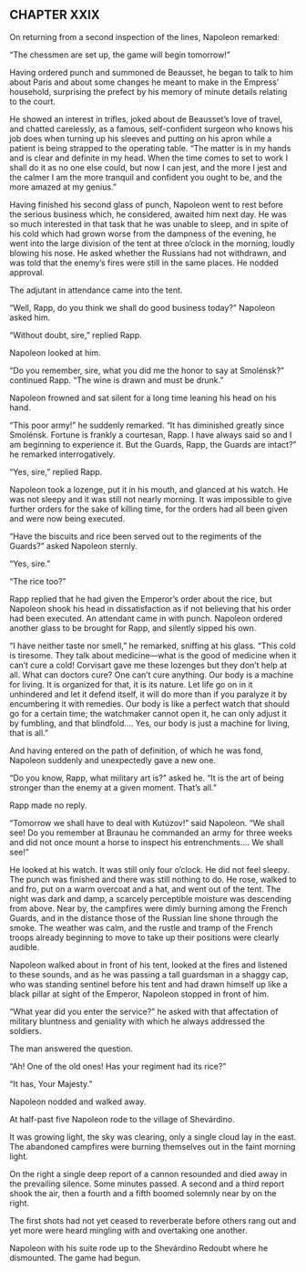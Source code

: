 ## CHAPTER XXIX

On returning from a second inspection of the lines, Napoleon remarked:

“The chessmen are set up, the game will begin tomorrow!”

Having ordered punch and summoned de Beausset, he began to talk to him
about Paris and about some changes he meant to make in the Empress’
household, surprising the prefect by his memory of minute details
relating to the court.

He showed an interest in trifles, joked about de Beausset’s love of
travel, and chatted carelessly, as a famous, self-confident surgeon who
knows his job does when turning up his sleeves and putting on his apron
while a patient is being strapped to the operating table. “The matter is
in my hands and is clear and definite in my head. When the time comes to
set to work I shall do it as no one else could, but now I can jest, and
the more I jest and the calmer I am the more tranquil and confident you
ought to be, and the more amazed at my genius.”

Having finished his second glass of punch, Napoleon went to rest before
the serious business which, he considered, awaited him next day. He
was so much interested in that task that he was unable to sleep, and
in spite of his cold which had grown worse from the dampness of the
evening, he went into the large division of the tent at three o’clock in
the morning, loudly blowing his nose. He asked whether the Russians had
not withdrawn, and was told that the enemy’s fires were still in the
same places. He nodded approval.

The adjutant in attendance came into the tent.

“Well, Rapp, do you think we shall do good business today?” Napoleon
asked him.

“Without doubt, sire,” replied Rapp.

Napoleon looked at him.

“Do you remember, sire, what you did me the honor to say at Smolénsk?”
continued Rapp. “The wine is drawn and must be drunk.”

Napoleon frowned and sat silent for a long time leaning his head on his
hand.

“This poor army!” he suddenly remarked. “It has diminished greatly since
Smolénsk. Fortune is frankly a courtesan, Rapp. I have always said so
and I am beginning to experience it. But the Guards, Rapp, the Guards
are intact?” he remarked interrogatively.

“Yes, sire,” replied Rapp.

Napoleon took a lozenge, put it in his mouth, and glanced at his watch.
He was not sleepy and it was still not nearly morning. It was impossible
to give further orders for the sake of killing time, for the orders had
all been given and were now being executed.

“Have the biscuits and rice been served out to the regiments of the
Guards?” asked Napoleon sternly.

“Yes, sire.”

“The rice too?”

Rapp replied that he had given the Emperor’s order about the rice, but
Napoleon shook his head in dissatisfaction as if not believing that
his order had been executed. An attendant came in with punch. Napoleon
ordered another glass to be brought for Rapp, and silently sipped his
own.

“I have neither taste nor smell,” he remarked, sniffing at his glass.
“This cold is tiresome. They talk about medicine—what is the good of
medicine when it can’t cure a cold! Corvisart gave me these lozenges but
they don’t help at all. What can doctors cure? One can’t cure anything.
Our body is a machine for living. It is organized for that, it is its
nature. Let life go on in it unhindered and let it defend itself, it
will do more than if you paralyze it by encumbering it with remedies.
Our body is like a perfect watch that should go for a certain time; the
watchmaker cannot open it, he can only adjust it by fumbling, and that
blindfold.... Yes, our body is just a machine for living, that is all.”

And having entered on the path of definition, of which he was fond,
Napoleon suddenly and unexpectedly gave a new one.

“Do you know, Rapp, what military art is?” asked he. “It is the art of
being stronger than the enemy at a given moment. That’s all.”

Rapp made no reply.

“Tomorrow we shall have to deal with Kutúzov!” said Napoleon. “We shall
see! Do you remember at Braunau he commanded an army for three weeks
and did not once mount a horse to inspect his entrenchments.... We shall
see!”

He looked at his watch. It was still only four o’clock. He did not feel
sleepy. The punch was finished and there was still nothing to do. He
rose, walked to and fro, put on a warm overcoat and a hat, and went
out of the tent. The night was dark and damp, a scarcely perceptible
moisture was descending from above. Near by, the campfires were dimly
burning among the French Guards, and in the distance those of the
Russian line shone through the smoke. The weather was calm, and the
rustle and tramp of the French troops already beginning to move to take
up their positions were clearly audible.

Napoleon walked about in front of his tent, looked at the fires and
listened to these sounds, and as he was passing a tall guardsman in
a shaggy cap, who was standing sentinel before his tent and had drawn
himself up like a black pillar at sight of the Emperor, Napoleon stopped
in front of him.

“What year did you enter the service?” he asked with that affectation
of military bluntness and geniality with which he always addressed the
soldiers.

The man answered the question.

“Ah! One of the old ones! Has your regiment had its rice?”

“It has, Your Majesty.”

Napoleon nodded and walked away.


At half-past five Napoleon rode to the village of Shevárdino.

It was growing light, the sky was clearing, only a single cloud lay in
the east. The abandoned campfires were burning themselves out in the
faint morning light.

On the right a single deep report of a cannon resounded and died away in
the prevailing silence. Some minutes passed. A second and a third report
shook the air, then a fourth and a fifth boomed solemnly near by on the
right.

The first shots had not yet ceased to reverberate before others rang out
and yet more were heard mingling with and overtaking one another.

Napoleon with his suite rode up to the Shevárdino Redoubt where he
dismounted. The game had begun.





